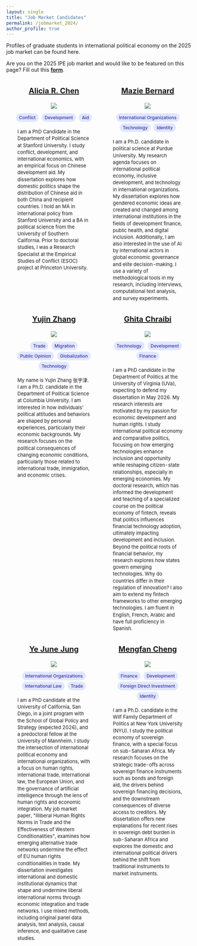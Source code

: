 ```yaml
---
layout: single
title: "Job Market Candidates"
permalink: /jobmarket_2024/ 
author_profile: true
---
```

 
Profiles of graduate students in international political economy on the 2025 job market can be found here. 

Are you on the 2025 IPE job market and would like to be featured on this page? Fill out this <a href = "https://docs.google.com/forms/d/e/1FAIpQLSe0gVojrDDn-9lwx8JLeECqxfGkcWLLiHsWwLrcIDDVIwkTAg/viewform"><b>form</b></a>.

<style>
body {
  padding: 100px;
  font-family: -apple-system, BlinkMacSystemFont, "Segoe UI", Roboto, Helvetica,
    Arial, sans-serif, "Apple Color Emoji", "Segoe UI Emoji", "Segoe UI Symbol";
}

.tags {
  margin: 10px 0;
  text-align: center;
}

.tag {
  display: inline-block;
  background: #e0e7ff;
  color: #3730a3;
  padding: 4px 8px;
  margin: 2px;
  border-radius: 12px;
  font-size: 12px;
  font-weight: 500;
}

.bio-text {
  font-size: 13px;
  line-height: 1.4;
  text-align: left;
  margin: 15px 0;
  padding: 0 10px;
}
</style>

<style type="text/css">
  td {
    text-align: center;
    padding: 0 20px;
    vertical-align: top;
  }
</style>

<table class="tg">
<thead>
    <tr>
        <td class="tg-0pky">
            <p style="font-size:20px"><a href="https://aliciarchen.com/"><b>Alicia R. Chen</b></a></p>
            <a href="https://aliciarchen.com/">
                <img src="https://gsipe-workshop.github.io/images/Chen_Alicia - Alicia R. Chen.jpg" style="max-width: 300px; max-height: 300px;">
            </a>
            <div class="tags">
                <span class="tag">Conflict</span>
                <span class="tag">Development</span>
                <span class="tag">Aid</span>
            </div>
            <div class="bio-text">
                I am a PhD Candidate in the Department of Political Science at Stanford University. I study conflict, development, and international economics, with an empirical focus on Chinese development aid. My dissertation explores how domestic politics shape the distribution of Chinese aid in both China and recipient countries. I hold an MA in international policy from Stanford University and a BA in political science from the University of Southern California. Prior to doctoral studies, I was a Research Specialist at the Empirical Studies of Conflict (ESOC) project at Princeton University.
            </div>
        </td>
        <td class="tg-0pky">
            <p style="font-size:20px"><a href="https://www.maziebernard.com/"><b>Mazie Bernard</b></a></p>
            <a href="https://www.maziebernard.com/">
                <img src="https://gsipe-workshop.github.io/images/Bernard-Mazie - Mazie Bernard.jpg" style="max-width: 300px; max-height: 300px;">
            </a>
            <div class="tags">
                <span class="tag">International Organizations</span>
                <span class="tag">Technology</span>
                <span class="tag">Identity</span>
            </div>
            <div class="bio-text">
                I am a Ph.D. candidate in political science at Purdue University. My research agenda focuses on international political economy, inclusive development, and technology in international organizations. My dissertation explores how gendered economic ideas are created and changed among international institutions in the fields of development finance, public health, and digital inclusion. Additionally, I am also interested in the use of AI by international actors in global economic governance and elite decision-making. I use a variety of methodological tools in my research, including interviews, computational text analysis, and survey experiments.
            </div>
        </td>
    </tr>
</thead>
<thead>
    <tr>
        <td class="tg-0pky">
            <p style="font-size:20px"><a href="https://www.yujinzhang.com/"><b>Yujin Zhang</b></a></p>
            <a href="https://www.yujinzhang.com/">
                <img src="https://gsipe-workshop.github.io/images/ZHANG_YUJIN - Yujin Zhang.png" style="max-width: 300px; max-height: 300px;">
            </a>
            <div class="tags">
                <span class="tag">Trade</span>
                <span class="tag">Migration</span>
                <span class="tag">Public Opinion</span>
                <span class="tag">Globalization</span>
                <span class="tag">Technology</span>
            </div>
            <div class="bio-text">
                My name is Yujin Zhang 张宇津. I am a Ph.D. candidate in the Department of Political Science at Columbia University. I am interested in how individuals' political attitudes and behaviors are shaped by personal experiences, particularly their economic backgrounds. My research focuses on the political consequences of changing economic conditions, particularly those related to international trade, immigration, and economic crises.
            </div>
        </td>
        <td class="tg-0pky">
            <p style="font-size:20px"><a href="https://sites.google.com/view/ghita-chraibi/bio"><b>Ghita Chraibi</b></a></p>
            <a href="https://sites.google.com/view/ghita-chraibi/bio">
                <img src="https://gsipe-workshop.github.io/images/GhitaChraibi_mja4f_202108-0884.jpg" style="max-width: 300px; max-height: 300px;">
            </a>
            <div class="tags">
                <span class="tag">Technology</span>
                <span class="tag">Development</span>
                <span class="tag">Finance</span>
            </div>
            <div class="bio-text">
                I am a PhD candidate in the Department of Politics at the University of Virginia (UVa), expecting to defend my dissertation in May 2026. My research interests are motivated by my passion for economic development and human rights. I study international political economy and comparative politics, focusing on how emerging technologies enhance inclusion and opportunity while reshaping citizen-state relationships, especially in emerging economies. My doctoral research, which has informed the development and teaching of a specialized course on the political economy of fintech, reveals that politics influences financial technology adoption, ultimately impacting development and inclusion. Beyond the political roots of financial behavior, my research explores how states govern emerging technologies. Why do countries differ in their regulation of innovation? I also aim to extend my fintech frameworks to other emerging technologies. I am fluent in English, French, Arabic and have full proficiency in Spanish.
            </div>
        </td>
    </tr>
</thead>
<thead>
    <tr>
        <td class="tg-0pky">
            <p style="font-size:20px"><a href="https://yejunejungpoli.com/"><b>Ye June Jung</b></a></p>
            <a href="https://yejunejungpoli.com/">
                <img src="https://gsipe-workshop.github.io/images/June_Jung - June Jung.png" style="max-width: 300px; max-height: 300px;">
            </a>
            <div class="tags">
                <span class="tag">International Organizations</span>
                <span class="tag">International Law</span>
                <span class="tag">Trade</span>
            </div>
            <div class="bio-text">
                I am a PhD candidate at the University of California, San Diego, in a joint program with the School of Global Policy and Strategy (expected 2026), and a predoctoral fellow at the University of Mannheim. I study the intersection of international political economy and international organizations, with a focus on human rights, international trade, international law, the European Union, and the governance of artificial intelligence through the lens of human rights and economic integration. My job market paper, "Illiberal Human Rights Norms in Trade and the Effectiveness of Western Conditionalities", examines how emerging alternative trade networks undermine the effect of EU human rights conditionalities in trade. My dissertation investigates international and domestic institutional dynamics that shape and undermine liberal international norms through economic integration and trade networks. I use mixed methods, including original panel data analysis, text analysis, causal inference, and qualitative case studies.
            </div>
        </td>
        <td class="tg-0pky">
            <p style="font-size:20px"><a href="https://wp.nyu.edu/mengfan_cheng/"><b>Mengfan Cheng</b></a></p>
            <a href="https://wp.nyu.edu/mengfan_cheng/">
                <img src="https://gsipe-workshop.github.io/images/Cheng_Mengfan - Mengfan Cheng.jpg" style="max-width: 300px; max-height: 300px;">
            </a>
            <div class="tags">
                <span class="tag">Finance</span>
                <span class="tag">Development</span>
                <span class="tag">Foreign Direct Investment</span>
                <span class="tag">Identity</span>
            </div>
            <div class="bio-text">
                I am a Ph.D. candidate in the Wilf Family Department of Politics at New York University (NYU). I study the political economy of sovereign finance, with a special focus on sub-Saharan Africa. My research focuses on the strategic trade-offs across sovereign finance instruments such as bonds and foreign aid, the drivers behind sovereign financing decisions, and the downstream consequences of diverse access to creditors. My dissertation offers new explanations for recent rises in sovereign debt burden in sub-Saharan Africa and explores the domestic and international political drivers behind the shift from traditional instruments to market instruments.
            </div>
        </td>
    </tr>
</thead>
</table>
